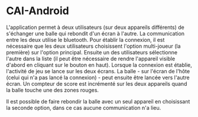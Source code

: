 # CAI-Android

L'application permet à deux utilisateurs (sur deux appareils différents) de s'échanger une balle qui rebondit d'un écran à l'autre.
La communication entre les deux utilise le bluetooth.
Pour établir la connexion, il est nécessaire que les deux utilisateurs choisissent l'option multi-joueur (la première) sur l'option principal.
Ensuite un des utilisateurs sélectionne l'autre dans la liste (il peut être nécessaire de rendre l'appareil visible d'abord en cliquant sur le bouton en haut).
Lorsque la connexion est établie, l'activité de jeu se lance sur les deux écrans. 
La balle - sur l'écran de l'hôte (celui qui n'a pas lancé la connexion) - peut ensuite être lancée vers l'autre écran.
Un compteur de score est incrémenté sur les deux appareils quand la balle touche une des zones rouges.

Il est possible de faire rebondir la balle avec un seul appareil en choisissant la seconde option, 
dans ce cas aucune communication n'a lieu.
